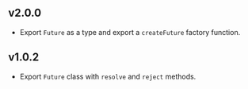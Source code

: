 ## v2.0.0

 - Export `Future` as a type and export a `createFuture` factory function.

## v1.0.2

 - Export `Future` class with `resolve` and `reject` methods.
